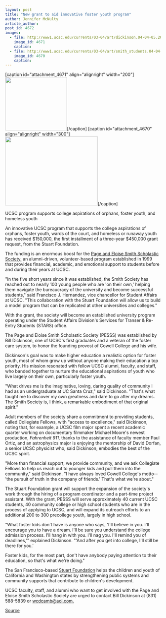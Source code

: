 ```yaml
---
layout: post
title: "New grant to aid innovative foster youth program"
author: Jennifer McNulty
article_author: 
post_id: 4672
images:
  - file: http://www1.ucsc.edu/currents/03-04/art/dickinson.04-04-05.200.jpg
    image_id: 4671
    caption: 
  - file: http://www1.ucsc.edu/currents/03-04/art/smith_students.04-04-05.300.jpg
    image_id: 4670
    caption: 
---
```


[caption id="attachment_4671" align="alignright" width="200"]<a href="http://dev-ucsc-news.pantheonsite.io/wp-content/uploads/2004/04/dickinson.04-04-05.200.jpg"><img class="size-full wp-image-4671" src="http://dev-ucsc-news.pantheonsite.io/wp-content/uploads/2004/04/dickinson.04-04-05.200.jpg" alt="" width="200" height="172" /></a>[/caption]
[caption id="attachment_4670" align="alignright" width="300"]<a href="http://dev-ucsc-news.pantheonsite.io/wp-content/uploads/2004/04/smith_students.04-04-05.300.jpg"><img class="size-full wp-image-4670" src="http://dev-ucsc-news.pantheonsite.io/wp-content/uploads/2004/04/smith_students.04-04-05.300.jpg" alt="" width="300" height="222" /></a>[/caption]
<p class="sectionheadblack">
  UCSC program supports college aspirations of orphans, foster youth, and homeless youth
</p>
<p>
  An innovative UCSC program that supports the college aspirations of orphans, foster youth, wards of the court, and homeless or runaway youth has received $150,000, the first installment of a three-year $450,000 grant request, from the Stuart Foundation.<br>
</p>
<p>
  The funding is an enormous boost for the <a href="http://www.alumni.ucsc.edu/pesss/index.htm">Page and Eloise Smith Scholastic Society,</a> an alumni-driven, volunteer-based program established in 1999 that provides financial, academic, and emotional support to students before and during their years at UCSC.<br>
</p>
<p>
  "In the five short years since it was established, the Smith Society has reached out to nearly 100 young people who are 'on their own,' helping them navigate the bureaucracy of the university and become successful students," said Francisco J. Hernandez, vice chancellor for Student Affairs at UCSC. "This collaboration with the Stuart Foundation will allow us to build a model program that can be replicated at other universities and colleges."
</p>
<p>
  With the grant, the society will become an established university program operating under the Student Affairs Division's Services for Transer &amp; Re-Entry Students (STARS) office.<br>
</p>
<p>
  The Page and Eloise Smith Scholastic Society (PESSS) was established by Bill Dickinson, one of UCSC's first graduates and a veteran of the foster care system, to honor the founding provost of Cowell College and his wife.
</p>
<p>
  Dickinson's goal was to make higher education a realistic option for foster youth, most of whom grow up without anyone making their education a top priority. His mission resonated with fellow UCSC alumni, faculty, and staff, who banded together to nurture the educational aspirations of youth who live largely on their own, particularly foster youth.<br>
</p>
<p>
  "What drives me is the imaginative, loving, daring quality of community I had as an undergraduate at UC Santa Cruz," said Dickinson. "That's what taught me to discover my own greatness and dare to go after my dreams. The Smith Society is, I think, a remarkable embodiment of that original spirit."<br>
</p>
<p>
  Adult members of the society share a commitment to providing students, called Collegiate Fellows, with "access to excellence," said Dickinson, noting that, for example, a UCSC film major spent a recent academic quarter working on documentary filmmaker Michael Moore's newest production, <i>Fahrenheit 911,</i> thanks to the assistance of faculty member Paul Ortiz, and an astrophysics major is enjoying the mentorship of David Dorfan, a senior UCSC physicist who, said Dickinson, embodies the best of the UCSC spirit.<br>
</p>
<p>
  "More than financial support, we provide community, and we ask Collegiate Fellows to help us reach out to younger kids and pull them into the community," said Dickinson. "I have always loved Cowell College's motto--'the pursuit of truth in the company of friends.' That's what we're about."<br>
</p>
<p>
  The Stuart Foundation grant will support the expansion of the society's work through the hiring of a program coordinator and a part-time project assistant. With the grant, PESSS will serve approximately 40 current UCSC students, 40 community college or high school students who are in the process of applying to UCSC, and will expand its outreach efforts to an additional 200 to 300 precollege youth, largely in high school.<br>
</p>
<p>
  "What foster kids don't have is anyone who says, 'I'll believe in you. I'll encourage you to have a dream. I'll be sure you understand the college admission process. I'll hang in with you. I'll nag you. I'll remind you of deadlines,'" explained Dickinson. "'And after you get into college, I'll still be there for you.'
</p>
<p>
  Foster kids, for the most part, don't have anybody paying attention to their education, so that's what we're doing."<br>
</p>
<p>
  The San Francisco-based <a href="http://www.stuartfoundation.org/index.html">Stuart Foundation</a> helps the children and youth of California and Washington states by strengthening public systems and community supports that contribute to children's development.<br>
</p>
<p>
  UCSC faculty, staff, and alumni who want to get involved with the Page and Eloise Smith Scholastic Society are urged to contact Bill Dickinson at (831) 588-5839 or <a href="mailto:wcdcamb@aol.com">wcdcamb@aol.com.</a>
</p>
<p><a href="http://www1.ucsc.edu/currents/03-04/04-05/smith.html" title="Permalink to smith">Source</a></p>
